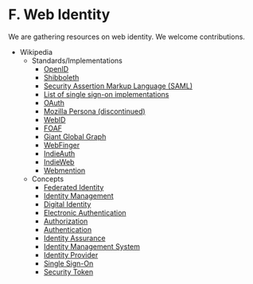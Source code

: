 # F. Web Identity

We are gathering resources on web identity. We welcome contributions.

* Wikipedia
  * Standards/Implementations
    * [OpenID](https://en.wikipedia.org/wiki/OpenID)
    * [Shibboleth](https://en.wikipedia.org/wiki/Shibboleth_%28Shibboleth_Consortium%29)
    * [Security Assertion Markup Language \(SAML\)](https://en.wikipedia.org/wiki/Security_Assertion_Markup_Language)
    * [List of single sign-on implementations](https://en.wikipedia.org/wiki/List_of_single_sign-on_implementations)
    * [OAuth](https://en.wikipedia.org/wiki/OAuth)
    * [Mozilla Persona \(discontinued\)](https://en.wikipedia.org/wiki/Mozilla_Persona)
    * [WebID](https://en.wikipedia.org/wiki/WebID)
    * [FOAF](https://en.wikipedia.org/wiki/FOAF_%28ontology%29)
    * [Giant Global Graph](https://en.wikipedia.org/wiki/Giant_Global_Graph)
    * [WebFinger](https://en.wikipedia.org/wiki/WebFinger)
    * [IndieAuth](https://en.wikipedia.org/wiki/IndieAuth)
    * [IndieWeb](https://en.wikipedia.org/wiki/IndieWeb)
    * [Webmention](https://en.wikipedia.org/wiki/Webmention)
  * Concepts
    * [Federated Identity](https://en.wikipedia.org/wiki/Federated_identity)
    * [Identity Management](https://en.wikipedia.org/wiki/Identity_management)
    * [Digital Identity](https://en.wikipedia.org/wiki/Digital_identity)
    * [Electronic Authentication](https://en.wikipedia.org/wiki/Electronic_authentication)
    * [Authorization](https://en.wikipedia.org/wiki/Authorization)
    * [Authentication](https://en.wikipedia.org/wiki/Authentication)
    * [Identity Assurance](https://en.wikipedia.org/wiki/Identity_assurance)
    * [Identity Management System](https://en.wikipedia.org/wiki/Identity-management_system)
    * [Identity Provider](https://en.wikipedia.org/wiki/Identity_provider)
    * [Single Sign-On](https://en.wikipedia.org/wiki/Single_sign-on)
    * [Security Token](https://en.wikipedia.org/wiki/Security_token)

